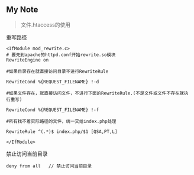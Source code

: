 My Note
-------- 
> 文件.htaccess的使用

重写路径
```
<IfModule mod_rewrite.c>
# 要先到apache的httpd.conf开始rewrite.so模块
RewriteEngine on

#如果目录存在就直接访问目录不进行RewriteRule

RewriteCond %{REQUEST_FILENAME} !-d

#如果文件存在，就直接访问文件，不进行下面的RewriteRule.(不是文件或文件不存在就执行重写)

RewriteCond %{REQUEST_FILENAME} !-f

#所有找不着实际路径的文件，统一交给index.php处理

RewriteRule ^(.*)$ index.php/$1 [QSA,PT,L]

</IfModule>
``` 

禁止访问当前目录
```
deny from all   // 禁止访问当前目录
```

